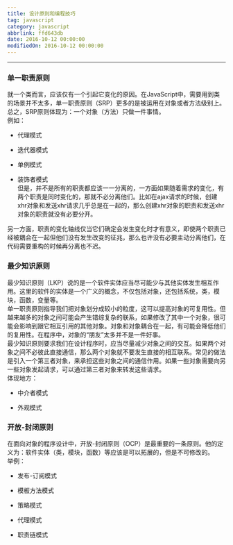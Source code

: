 ```yaml
---
title: 设计原则和编程技巧
tag: javascript
category: javascript
abbrlink: ffd643db
date: 2016-10-12 00:00:00
modifiedOn: 2016-10-12 00:00:00
---
```

* * *

### 单一职责原则

就一个类而言，应该仅有一个引起它变化的原因。在JavaScript中，需要用到类的场景并不太多，单一职责原则（SRP）更多的是被运用在对象或者方法级别上。  
总之，SRP原则体现为：一个对象（方法）只做一件事情。  
例如：

  * 代理模式

  * 迭代器模式

  * 单例模式

  * 装饰者模式  
但是，并不是所有的职责都应该一一分离的，一方面如果随着需求的变化，有两个职责是同时变化的，那就不必分离他们。比如在ajax请求的时候，创建xhr对象和发送xhr请求几乎总是在一起的，那么创建xhr对象的职责和发送xhr对象的职责就没有必要分开。

另一方面，职责的变化轴线仅当它们确定会发生变化时才有意义，即使两个职责已经被耦合在一起但他们没有发生改变的征兆，那么也许没有必要主动分离他们，在代码需要重构的时候再分离也不迟。

<!-- more -->

### 最少知识原则

最少知识原则（LKP）说的是一个软件实体应当尽可能少与其他实体发生相互作用。这里的软件的实体是一个广义的概念，不仅包括对象，还包括系统，类，模块，函数，变量等。  
单一职责原则指导我们把对象划分成较小的粒度，这可以提高对象的可复用性。但越来越多的对象之间可能会产生错综复杂的联系，如果修改了其中一个对象，很可能会影响到跟它相互引用的其他对象。对象和对象耦合在一起，有可能会降低他们的复用性。在程序中，对象的“朋友”太多并不是一件好事。  
最少知识原则要求我们在设计程序时，应当尽量减少对象之间的交互。如果两个对象之间不必彼此直接通信，那么两个对象就不要发生直接的相互联系。常见的做法是引入一个第三者对象，来承担这些对象之间的通信作用。如果一些对象需要向另一些对象发起请求，可以通过第三者对象来转发这些请求。  
体现地方：

  * 中介者模式

  * 外观模式

### 开放-封闭原则

在面向对象的程序设计中，开放-封闭原则（OCP）是最重要的一条原则。他的定义为：软件实体（类，模块，函数）等应该是可以拓展的，但是不可修改的。  
举例：

  * 发布-订阅模式

  * 模板方法模式

  * 策略模式

  * 代理模式

  * 职责链模式

